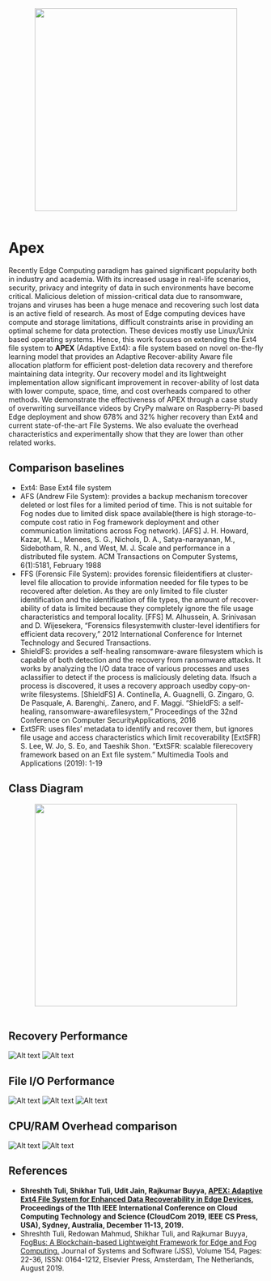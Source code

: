<div align="center">
  <img src="https://github.com/HS-Optimization-with-AI/Apex/blob/master/n_apex/src/Apex-Utility/APEX%20logo.png" height="400"><br><br>
</div>

# Apex
Recently Edge Computing paradigm has gained significant popularity both in industry and academia. With its increased usage in real-life scenarios, security, privacy and integrity of data in such environments have become critical. Malicious deletion of mission-critical data due to ransomware, trojans and viruses has been a huge menace and recovering such lost data is an active field of research. As most of Edge computing devices have compute and storage limitations, difficult constraints arise in providing an optimal scheme for data protection. These devices mostly use Linux/Unix based operating systems. Hence, this work focuses on extending the Ext4 file system to **APEX** (Adaptive Ext4): a file system based on novel on-the-fly learning model that provides an Adaptive Recover-ability Aware file allocation platform for efficient post-deletion data recovery and therefore maintaining data integrity. Our recovery model and its lightweight implementation allow significant improvement in recover-ability of lost data with lower compute, space, time, and cost overheads compared to other methods. We demonstrate the effectiveness of APEX through a case study of overwriting surveillance videos by CryPy malware on Raspberry-Pi based Edge deployment and show 678\% and 32\% higher recovery than Ext4 and current state-of-the-art File Systems. We also evaluate the overhead characteristics and experimentally show that they are lower than other related works.

## Comparison baselines

* Ext4: Base Ext4 file system
* AFS (Andrew File System): provides  a  backup  mechanism  torecover deleted or lost files for a limited period of time. This is not suitable for Fog nodes due to limited disk space available(there is high storage-to-compute cost ratio in Fog framework deployment  and  other  communication  limitations  across  Fog network). 
[AFS] J. H. Howard, Kazar, M. L., Menees, S. G., Nichols, D. A., Satya-narayanan, M., Sidebotham, R. N., and West, M. J. Scale and performance in a distributed file system. ACM Transactions on Computer Systems, 6(1):5181, February 1988
* FFS (Forensic File System): provides forensic fileidentifiers at cluster-level file allocation to provide information needed for file types to be recovered after deletion. As they are only limited to file cluster identification and the identification of file  types,  the amount of recover-ability of data is limited because they completely ignore the file usage characteristics and temporal locality. 
[FFS] M. Alhussein, A. Srinivasan and D. Wijesekera, “Forensics filesystemwith cluster-level identifiers for efficient data recovery,” 2012 International Conference for Internet Technology and Secured Transactions.
* ShieldFS: provides a self-healing ransomware-aware filesystem which is capable of both detection and the recovery from ransomware attacks. It works by analyzing the I/O data trace of various processes and uses aclassifier to detect if the process is maliciously deleting data. Ifsuch a process is discovered, it uses a recovery approach usedby copy-on-write filesystems.
[ShieldFS] A. Continella, A. Guagnelli, G. Zingaro, G. De Pasquale, A. Barenghi,. Zanero, and F. Maggi. “ShieldFS: a self-healing, ransomware-awarefilesystem,” Proceedings of the 32nd Conference on Computer SecurityApplications, 2016
* ExtSFR: uses  files’  metadata  to  identify  and  recover  them,  but ignores file usage and access characteristics which limit recoverability
[ExtSFR] S. Lee, W. Jo, S. Eo, and Taeshik Shon. “ExtSFR: scalable filerecovery framework based on an Ext file system.” Multimedia  Tools and Applications (2019): 1-19

## Class Diagram
<div align="center">
  <img src="https://github.com/HS-Optimization-with-AI/Apex/blob/master/images/uml.png" height="400"><br><br>
</div>

## Recovery Performance
![Alt text](https://github.com/HS-Optimization-with-AI/Apex/blob/master/images/recovery1.png?raw=true)
![Alt text](https://github.com/HS-Optimization-with-AI/Apex/blob/master/images/recovery2.png?raw=true)

## File I/O Performance
![Alt text](https://github.com/HS-Optimization-with-AI/Apex/blob/master/images/read.png?raw=true)
![Alt text](https://github.com/HS-Optimization-with-AI/Apex/blob/master/images/write.png?raw=true)
![Alt text](https://github.com/HS-Optimization-with-AI/Apex/blob/master/images/delete.png?raw=true)

## CPU/RAM Overhead comparison
![Alt text](https://github.com/HS-Optimization-with-AI/Apex/blob/master/images/cpu.png?raw=true)
![Alt text](https://github.com/HS-Optimization-with-AI/Apex/blob/master/images/ram.png?raw=true)

## References

* **Shreshth Tuli, Shikhar Tuli, Udit Jain, Rajkumar Buyya, [APEX: Adaptive Ext4 File System for Enhanced Data Recoverability in Edge Devices](https://arxiv.org/pdf/1910.01642.pdf), Proceedings of the 11th IEEE International Conference on Cloud Computing Technology and Science (CloudCom 2019, IEEE CS Press, USA), Sydney, Australia, December 11-13, 2019.**
* Shreshth Tuli, Redowan Mahmud, Shikhar Tuli, and Rajkumar Buyya, [FogBus: A Blockchain-based Lightweight Framework for Edge and Fog Computing.](http://buyya.com/papers/FogBus-JSS.pdf) Journal of Systems and Software (JSS), Volume 154, Pages: 22-36, ISSN: 0164-1212, Elsevier Press, Amsterdam, The Netherlands, August 2019. 
